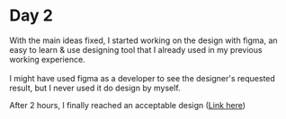 # Day 2
With the main ideas fixed, I started working on the design with figma, an easy to learn & use designing tool that I already used in my previous working experience.
<br> <br>
I might have used figma as a developer to see the designer's requested result, but I never used it do design by myself. <br>

After 2 hours, I finally reached an acceptable design ([Link here](https://www.figma.com/file/nTLzlmWmXdVgRHr3MqozcB/Untitled?node-id=0%3A1&t=bNlacR6objthZRIY-1))